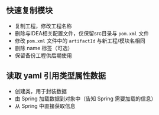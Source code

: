 ## 快速复制模块
- 复制工程，修改工程名称
- 删除与IDEA相关配置文件，仅保留src目录与 `pom.xml` 文件
- 修改 `pom.xml` 文件中的 `artifactId` 与新工程/模块名相同
- 删除 name 标签（可选）
- 保留备份工程供后期使用

## 读取 yaml 引用类型属性数据
- 创建类，用于封装数据
- 由 Spring 加载数据到对象中（告知 Spring 需要加载的信息）
- 从 Spring 中直接获取信息